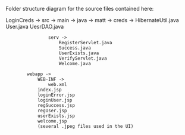Folder structure diagram for the source files contained here:

LoginCreds ->
    src ->
        main ->
            java ->
                matt ->
                    creds ->
                        HibernateUtil.java
                        User.java
                        UesrDAO.java
                    
                    serv ->
                        RegisterServlet.java
                        Success.java
                        UserExists.java
                        VerifyServlet.java
                        Welcome.java
                       
            webapp ->
                WEB-INF ->
                    web.xml
                index.jsp
                loginError.jsp
                loginUser.jsp
                regSuccess.jsp
                regUser.jsp
                userExists.jsp
                welcome.jsp
                (several .jpeg files used in the UI)

